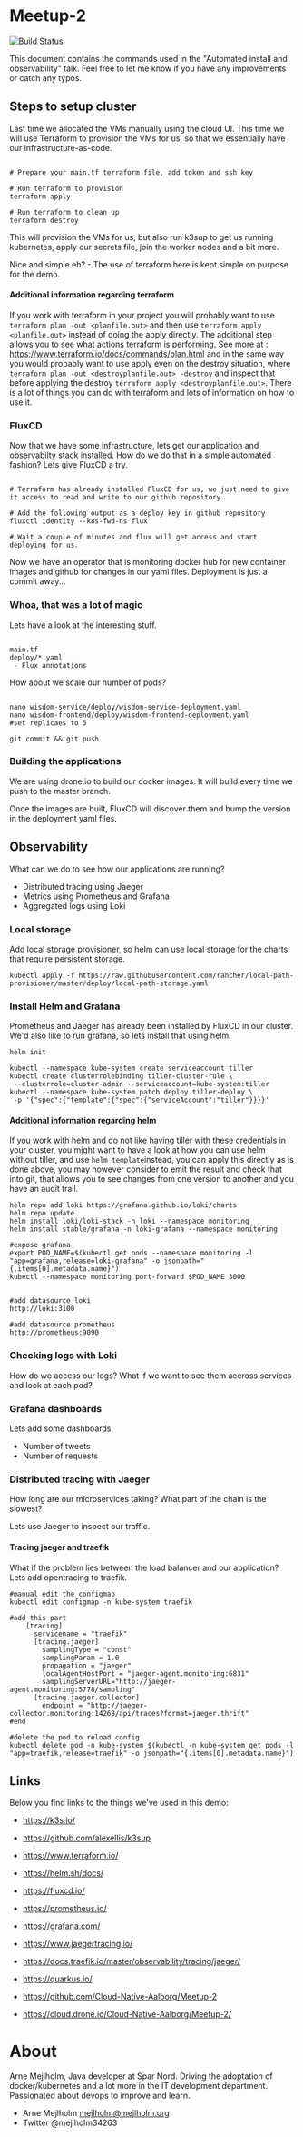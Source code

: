 # Meetup-2

[![Build Status](https://cloud.drone.io/api/badges/Cloud-Native-Aalborg/Meetup-2/status.svg)](https://cloud.drone.io/Cloud-Native-Aalborg/Meetup-2)

This document contains the commands used in the "Automated install and observability" talk. 
Feel free to let me know if you have any improvements or catch any typos.



## Steps to setup cluster

Last time we allocated the VMs manually using the cloud UI. This time we will use Terraform to provision the VMs
for us, so that we essentially have our infrastructure-as-code. 

~~~Shell

# Prepare your main.tf terraform file, add token and ssh key

# Run terraform to provision
terraform apply

# Run terraform to clean up
terraform destroy

~~~

This will provision the VMs for us, but also run k3sup to get us running kubernetes, apply our secrets file, 
join the worker nodes and a bit more. 

Nice and simple eh? - The use of terraform here is kept simple on purpose for the demo. 

#### Additional information regarding terraform
If you work with terraform in your project you will probably want to use 
`terraform plan -out <planfile.out>`  and then use `terraform apply <planfile.out>` instead of doing the apply directly. The additional step allows you to see what actions terraform is performing. See more at : https://www.terraform.io/docs/commands/plan.html and in the same way you would probably want to use apply even on the destroy situation, where `terraform plan -out <destroyplanfile.out> -destroy` and inspect that before applying the destroy `terraform apply <destroyplanfile.out>`. There is a lot of things you can do with terraform and lots of information on how to use it. 

### FluxCD

Now that we have some infrastructure, lets get our application and observabilty stack installed. 
How do we do that in a simple automated fashion? Lets give FluxCD a try.

~~~Shell

# Terraform has already installed FluxCD for us, we just need to give it access to read and write to our github repository. 

# Add the following output as a deploy key in github repository
fluxctl identity --k8s-fwd-ns flux

# Wait a couple of minutes and flux will get access and start deploying for us. 

~~~

Now we have an operator that is monitoring docker hub for new container images and github for changes in our yaml files. 
Deployment is just a commit away... 

### Whoa, that was a lot of magic

Lets have a look at the interesting stuff. 

~~~Shell

main.tf
deploy/*.yaml 
 - Flux annotations

~~~

How about we scale our number of pods? 

~~~Shell

nano wisdom-service/deploy/wisdom-service-deployment.yaml
nano wisdom-frontend/deploy/wisdom-frontend-deployment.yaml
#set replicaes to 5

git commit && git push

~~~

### Building the applications

We are using drone.io to build our docker images. It will build every time we push to the master branch. 

Once the images are built, FluxCD will discover them and bump the
version in the deployment yaml files. 




## Observability
What can we do to see how our applications are running? 

- Distributed tracing using Jaeger
- Metrics using Prometheus and Grafana
- Aggregated logs using Loki


### Local storage

Add local storage provisioner, so helm can use local storage for the charts that require persistent storage. 

~~~Shell
kubectl apply -f https://raw.githubusercontent.com/rancher/local-path-provisioner/master/deploy/local-path-storage.yaml
~~~

### Install Helm and Grafana

Prometheus and Jaeger has already been installed by FluxCD in our cluster. We'd also like to run grafana, so lets 
install that using helm.

~~~Shell
helm init

kubectl --namespace kube-system create serviceaccount tiller
kubectl create clusterrolebinding tiller-cluster-rule \
 --clusterrole=cluster-admin --serviceaccount=kube-system:tiller
kubectl --namespace kube-system patch deploy tiller-deploy \
 -p '{"spec":{"template":{"spec":{"serviceAccount":"tiller"}}}}' 

~~~


#### Additional information regarding helm
If you work with helm and do not like having tiller with these credentials in your cluster, you might want to have a look at how you can use helm without tiller, and use `helm template`instead, you can apply this directly as is done above, you may however consider to emit the result and check that into git, that allows you to see changes from one version to another and you have an audit trail. 

~~~Shell
helm repo add loki https://grafana.github.io/loki/charts
helm repo update
helm install loki/loki-stack -n loki --namespace monitoring
helm install stable/grafana -n loki-grafana --namespace monitoring

#expose grafana
export POD_NAME=$(kubectl get pods --namespace monitoring -l "app=grafana,release=loki-grafana" -o jsonpath="{.items[0].metadata.name}")
kubectl --namespace monitoring port-forward $POD_NAME 3000


#add datasource loki
http://loki:3100

#add datasource prometheus
http://prometheus:9090
~~~

### Checking logs with Loki

How do we access our logs? What if we want to see them accross services and look at each pod?

### Grafana dashboards

Lets add some dashboards.

- Number of tweets
- Number of requests

### Distributed tracing with Jaeger

How long are our microservices taking? What part of the chain is the slowest? 

Lets use Jaeger to inspect our traffic. 


#### Tracing jaeger and traefik

What if the problem lies between the load balancer and our application? Lets add opentracing to traefik. 

~~~Shell
#manual edit the configmap
kubectl edit configmap -n kube-system traefik

#add this part
    [tracing]
      servicename = "traefik"
      [tracing.jaeger]
        samplingType = "const"
        samplingParam = 1.0
        propagation = "jaeger"
        localAgentHostPort = "jaeger-agent.monitoring:6831"
        samplingServerURL="http://jaeger-agent.monitoring:5778/sampling"
      [tracing.jaeger.collector]
        endpoint = "http://jaeger-collector.monitoring:14268/api/traces?format=jaeger.thrift"
#end

#delete the pod to reload config
kubectl delete pod -n kube-system $(kubectl -n kube-system get pods -l "app=traefik,release=traefik" -o jsonpath="{.items[0].metadata.name}")
~~~

## Links
Below you find links to the things we've used in this demo:

- https://k3s.io/

- https://github.com/alexellis/k3sup

- https://www.terraform.io/

- https://helm.sh/docs/

- https://fluxcd.io/

- https://prometheus.io/

- https://grafana.com/

- https://www.jaegertracing.io/

- https://docs.traefik.io/master/observability/tracing/jaeger/

- https://quarkus.io/

- https://github.com/Cloud-Native-Aalborg/Meetup-2

- https://cloud.drone.io/Cloud-Native-Aalborg/Meetup-2/

# About
Arne Mejlholm, Java developer at Spar Nord. Driving the adoptation of docker/kubernetes and a lot more 
in the IT development department. Passionated about devops to improve and learn.

- Arne Mejlholm mejlholm@mejlholm.org
- Twitter @mejlholm34263
